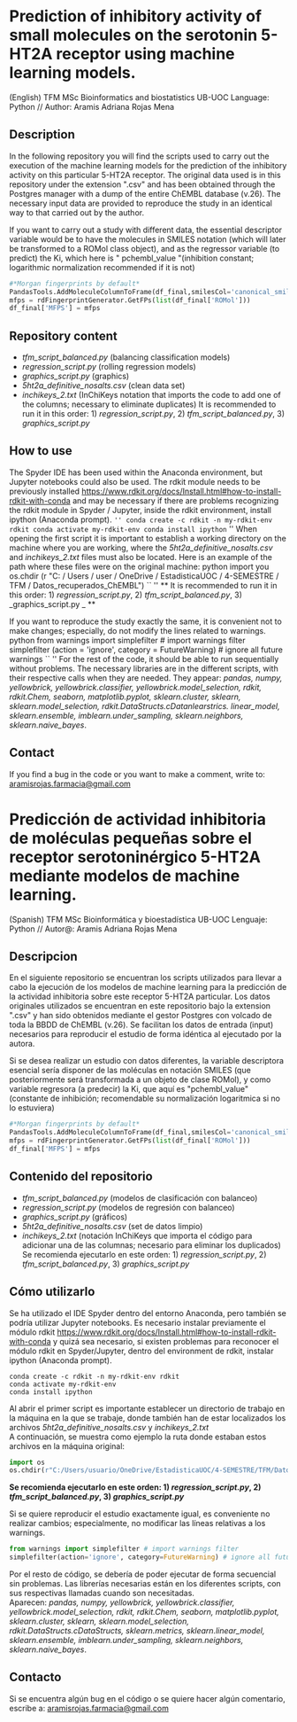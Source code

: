 # Prediction of inhibitory activity of small molecules on the serotonin 5-HT2A receptor using machine learning models. 
(English)
TFM MSc Bioinformatics and biostatistics UB-UOC
Language: Python // Author: Aramis Adriana Rojas Mena

## Description
In the following repository you will find the scripts used to carry out the execution of the machine learning models for the prediction of the inhibitory activity on this particular 5-HT2A receptor. The original data used is in this repository under the extension ".csv" and has been obtained through the Postgres manager with a dump of the entire ChEMBL database (v.26). The necessary input data are provided to reproduce the study in an identical way to that carried out by the author.

If you want to carry out a study with different data, the essential descriptor variable would be to have the molecules in SMILES notation (which will later be transformed to a ROMol class object), and as the regressor variable (to predict) the Ki, which here is " pchembl_value "(inhibition constant; logarithmic normalization recommended if it is not)
```python
#*Morgan fingerprints by default*
PandasTools.AddMoleculeColumnToFrame(df_final,smilesCol='canonical_smiles')
mfps = rdFingerprintGenerator.GetFPs(list(df_final['ROMol']))
df_final['MFPS'] = mfps
```  

## Repository content
- _tfm_script_balanced.py_ (balancing classification models)
- _regression_script.py_ (rolling regression models)
- _graphics_script.py_ (graphics)
- _5ht2a_definitive_nosalts.csv_ (clean data set)
- _inchikeys_2.txt_ (InChiKeys notation that imports the code to add one of the columns; necessary to eliminate duplicates)
It is recommended to run it in this order: 1) _regression_script.py_, 2) _tfm_script_balanced.py_, 3) _graphics_script.py_

## How to use
The Spyder IDE has been used within the Anaconda environment, but Jupyter notebooks could also be used.
The rdkit module needs to be previously installed https://www.rdkit.org/docs/Install.html#how-to-install-rdkit-with-conda and may be necessary if there are problems recognizing the rdkit module in Spyder / Jupyter, inside the rdkit environment, install ipython (Anaconda prompt).
`` ''
conda create -c rdkit -n my-rdkit-env rdkit
conda activate my-rdkit-env
conda install ipython
`` ''
When opening the first script it is important to establish a working directory on the machine where you are working, where the _5ht2a_definitive_nosalts.csv_ and _inchikeys_2.txt_ files must also be located.
Here is an example of the path where these files were on the original machine:
python
import you
os.chdir (r "C: / Users / user / OneDrive / EstadisticaUOC / 4-SEMESTRE / TFM / Datos_recuperados_ChEMBL")
`` ''
** It is recommended to run it in this order: 1) _regression_script.py_, 2) _tfm_script_balanced.py_, 3) _graphics_script.py _ **

If you want to reproduce the study exactly the same, it is convenient not to make changes; especially, do not modify the lines related to warnings.
python
from warnings import simplefilter # import warnings filter
simplefilter (action = 'ignore', category = FutureWarning) # ignore all future warnings
`` ''
For the rest of the code, it should be able to run sequentially without problems. The necessary libraries are in the different scripts, with their respective calls when they are needed.
They appear: _pandas, numpy, yellowbrick, yellowbrick.classifier, yellowbrick.model_selection, rdkit, rdkit.Chem, seaborn, matplotlib.pyplot, sklearn.cluster, sklearn, sklearn.model_selection, rdkit.DataStructs.cDatanlearstrics. linear_model, sklearn.ensemble, imblearn.under_sampling, sklearn.neighbors, sklearn.naive_bayes_.

## Contact
If you find a bug in the code or you want to make a comment, write to: aramisrojas.farmacia@gmail.com
# Predicción de actividad inhibitoria de moléculas pequeñas sobre el receptor serotoninérgico 5-HT2A mediante modelos de machine learning.

(Spanish)
TFM MSc Bioinformática y bioestadística UB-UOC
Lenguaje: Python // Autor@: Aramis Adriana Rojas Mena

## Descripcion
En el siguiente repositorio se encuentran los scripts utilizados para llevar a cabo la ejecución de los modelos de machine learning para la predicción de la actividad inhibitoria sobre este receptor 5-HT2A particular. Los datos originales utilizados se encuentran en este repositorio bajo la extension ".csv" y han sido obtenidos mediante el gestor Postgres con volcado de toda la BBDD de ChEMBL (v.26). Se facilitan los datos de entrada (input) necesarios para reproducir el estudio de forma idéntica al ejecutado por la autora.  

Si se desea realizar un estudio con datos diferentes, la variable descriptora esencial sería disponer de las moléculas en notación SMILES (que posteriormente será transformada a un objeto de clase ROMol), y como variable regresora (a predecir) la Ki, que aquí es "pchembl_value" (constante de inhibición; recomendable su normalización logaritmica si no lo estuviera)
```python
#*Morgan fingerprints by default*
PandasTools.AddMoleculeColumnToFrame(df_final,smilesCol='canonical_smiles')
mfps = rdFingerprintGenerator.GetFPs(list(df_final['ROMol']))
df_final['MFPS'] = mfps
```  

## Contenido del repositorio
- _tfm_script_balanced.py_ (modelos de clasificación con balanceo)
- _regression_script.py_ (modelos de regresión con balanceo)
- _graphics_script.py_ (gráficos)
- _5ht2a_definitive_nosalts.csv_ (set de datos limpio)
- _inchikeys_2.txt_ (notación InChiKeys que importa el código para adicionar una de las columnas; necesario para eliminar los duplicados)
Se recomienda ejecutarlo en este orden: 1) _regression_script.py_, 2) _tfm_script_balanced.py_, 3) _graphics_script.py_

## Cómo utilizarlo
Se ha utilizado el IDE Spyder dentro del entorno Anaconda, pero también se podría utilizar Jupyter notebooks. 
Es necesario instalar previamente el módulo rdkit https://www.rdkit.org/docs/Install.html#how-to-install-rdkit-with-conda y quizá sea necesario, si existen problemas para reconocer el módulo rdkit en Spyder/Jupyter, dentro del environment de rdkit, instalar ipython (Anaconda prompt).
```
conda create -c rdkit -n my-rdkit-env rdkit
conda activate my-rdkit-env
conda install ipython
```
Al abrir el primer script es importante establecer un directorio de trabajo en la máquina en la que se trabaje, donde también han de estar localizados los archivos _5ht2a_definitive_nosalts.csv_ y _inchikeys_2.txt_  
A continuación, se muestra como ejemplo la ruta donde estaban estos archivos en la máquina original: 
```python
import os 
os.chdir(r"C:/Users/usuario/OneDrive/EstadisticaUOC/4-SEMESTRE/TFM/Datos_recuperados_ChEMBL")
```
**Se recomienda ejecutarlo en este orden: 1) _regression_script.py_, 2) _tfm_script_balanced.py_, 3) _graphics_script.py_**

Si se quiere reproducir el estudio exactamente igual, es conveniente no realizar cambios; especialmente, no modificar las líneas relativas a los warnings.
```python
from warnings import simplefilter # import warnings filter
simplefilter(action='ignore', category=FutureWarning) # ignore all future warnings
```
Por el resto de código, se debería de poder ejecutar de forma secuencial sin problemas. Las librerías necesarias están en los diferentes scripts, con sus respectivas llamadas cuando son necesitadas.  
Aparecen: _pandas, numpy, yellowbrick, yellowbrick.classifier, yellowbrick.model_selection, rdkit, rdkit.Chem, seaborn, matplotlib.pyplot, sklearn.cluster, sklearn, sklearn.model_selection, rdkit.DataStructs.cDataStructs, sklearn.metrics, sklearn.linear_model, sklearn.ensemble, imblearn.under_sampling, sklearn.neighbors, sklearn.naive_bayes_.

## Contacto
Si se encuentra algún bug en el código o se quiere hacer algún comentario, escribe a: aramisrojas.farmacia@gmail.com
